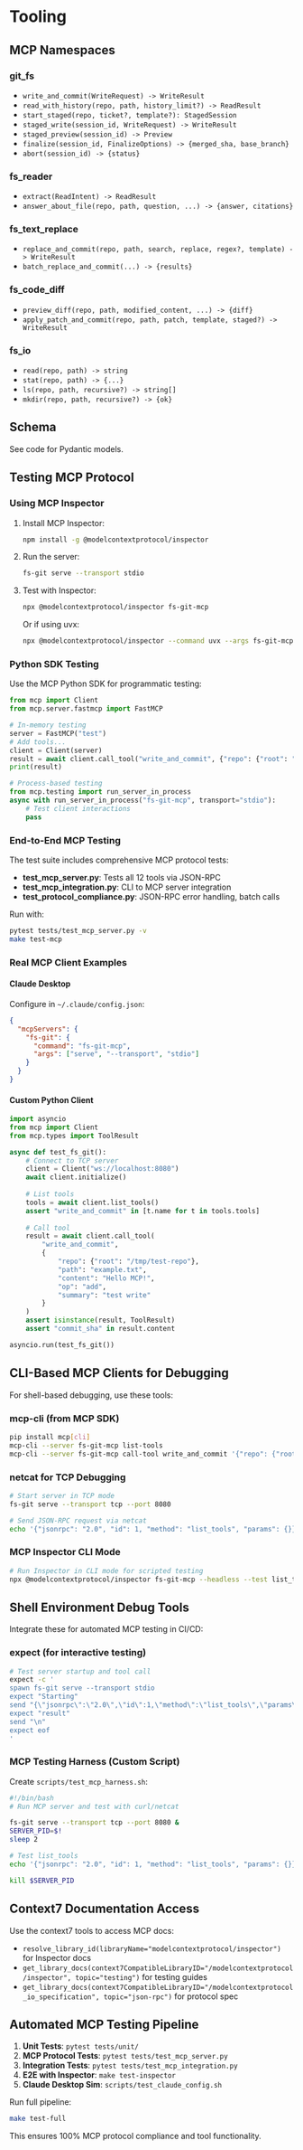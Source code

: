 # Tooling

## MCP Namespaces

### git_fs

- `write_and_commit(WriteRequest) -> WriteResult`
- `read_with_history(repo, path, history_limit?) -> ReadResult`
- `start_staged(repo, ticket?, template?): StagedSession`
- `staged_write(session_id, WriteRequest) -> WriteResult`
- `staged_preview(session_id) -> Preview`
- `finalize(session_id, FinalizeOptions) -> {merged_sha, base_branch}`
- `abort(session_id) -> {status}`

### fs_reader

- `extract(ReadIntent) -> ReadResult`
- `answer_about_file(repo, path, question, ...) -> {answer, citations}`

### fs_text_replace

- `replace_and_commit(repo, path, search, replace, regex?, template) -> WriteResult`
- `batch_replace_and_commit(...) -> {results}`

### fs_code_diff

- `preview_diff(repo, path, modified_content, ...) -> {diff}`
- `apply_patch_and_commit(repo, path, patch, template, staged?) -> WriteResult`

### fs_io

- `read(repo, path) -> string`
- `stat(repo, path) -> {...}`
- `ls(repo, path, recursive?) -> string[]`
- `mkdir(repo, path, recursive?) -> {ok}`

## Schema

See code for Pydantic models.

## Testing MCP Protocol

### Using MCP Inspector

1. Install MCP Inspector:
   ```bash
   npm install -g @modelcontextprotocol/inspector
   ```

2. Run the server:
   ```bash
   fs-git serve --transport stdio
   ```

3. Test with Inspector:
   ```bash
   npx @modelcontextprotocol/inspector fs-git-mcp
   ```

   Or if using uvx:
   ```bash
   npx @modelcontextprotocol/inspector --command uvx --args fs-git-mcp
   ```

### Python SDK Testing

Use the MCP Python SDK for programmatic testing:

```python
from mcp import Client
from mcp.server.fastmcp import FastMCP

# In-memory testing
server = FastMCP("test")
# Add tools...
client = Client(server)
result = await client.call_tool("write_and_commit", {"repo": {"root": "/tmp/test"}, "path": "test.txt", "content": "test"})
print(result)

# Process-based testing
from mcp.testing import run_server_in_process
async with run_server_in_process("fs-git-mcp", transport="stdio"):
    # Test client interactions
    pass
```

### End-to-End MCP Testing

The test suite includes comprehensive MCP protocol tests:

- **test_mcp_server.py**: Tests all 12 tools via JSON-RPC
- **test_mcp_integration.py**: CLI to MCP server integration
- **test_protocol_compliance.py**: JSON-RPC error handling, batch calls

Run with:
```bash
pytest tests/test_mcp_server.py -v
make test-mcp
```

### Real MCP Client Examples

#### Claude Desktop

Configure in `~/.claude/config.json`:
```json
{
  "mcpServers": {
    "fs-git": {
      "command": "fs-git-mcp",
      "args": ["serve", "--transport", "stdio"]
    }
  }
}
```

#### Custom Python Client

```python
import asyncio
from mcp import Client
from mcp.types import ToolResult

async def test_fs_git():
    # Connect to TCP server
    client = Client("ws://localhost:8080")
    await client.initialize()
    
    # List tools
    tools = await client.list_tools()
    assert "write_and_commit" in [t.name for t in tools.tools]
    
    # Call tool
    result = await client.call_tool(
        "write_and_commit",
        {
            "repo": {"root": "/tmp/test-repo"},
            "path": "example.txt",
            "content": "Hello MCP!",
            "op": "add",
            "summary": "test write"
        }
    )
    assert isinstance(result, ToolResult)
    assert "commit_sha" in result.content

asyncio.run(test_fs_git())
```

## CLI-Based MCP Clients for Debugging

For shell-based debugging, use these tools:

### mcp-cli (from MCP SDK)

```bash
pip install mcp[cli]
mcp-cli --server fs-git-mcp list-tools
mcp-cli --server fs-git-mcp call-tool write_and_commit '{"repo": {"root": "/tmp/repo"}, "path": "test.txt", "content": "test"}'
```

### netcat for TCP Debugging

```bash
# Start server in TCP mode
fs-git serve --transport tcp --port 8080

# Send JSON-RPC request via netcat
echo '{"jsonrpc": "2.0", "id": 1, "method": "list_tools", "params": {}}' | nc localhost 8080
```

### MCP Inspector CLI Mode

```bash
# Run Inspector in CLI mode for scripted testing
npx @modelcontextprotocol/inspector fs-git-mcp --headless --test list_tools
```

## Shell Environment Debug Tools

Integrate these for automated MCP testing in CI/CD:

### expect (for interactive testing)

```bash
# Test server startup and tool call
expect -c '
spawn fs-git serve --transport stdio
expect "Starting"
send "{\"jsonrpc\":\"2.0\",\"id\":1,\"method\":\"list_tools\",\"params\":{}}\n"
expect "result"
send "\n"
expect eof
'
```

### MCP Testing Harness (Custom Script)

Create `scripts/test_mcp_harness.sh`:
```bash
#!/bin/bash
# Run MCP server and test with curl/netcat

fs-git serve --transport tcp --port 8080 &
SERVER_PID=$!
sleep 2

# Test list_tools
echo '{"jsonrpc": "2.0", "id": 1, "method": "list_tools", "params": {}}' | nc localhost 8080 | jq .

kill $SERVER_PID
```

## Context7 Documentation Access

Use the context7 tools to access MCP docs:

- `resolve_library_id(libraryName="modelcontextprotocol/inspector")` for Inspector docs
- `get_library_docs(context7CompatibleLibraryID="/modelcontextprotocol/inspector", topic="testing")` for testing guides
- `get_library_docs(context7CompatibleLibraryID="/modelcontextprotocol_io_specification", topic="json-rpc")` for protocol spec

## Automated MCP Testing Pipeline

1. **Unit Tests**: `pytest tests/unit/`
2. **MCP Protocol Tests**: `pytest tests/test_mcp_server.py`
3. **Integration Tests**: `pytest tests/test_mcp_integration.py`
4. **E2E with Inspector**: `make test-inspector`
5. **Claude Desktop Sim**: `scripts/test_claude_config.sh`

Run full pipeline:
```bash
make test-full
```

This ensures 100% MCP protocol compliance and tool functionality.